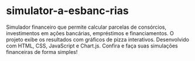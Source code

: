 # simulator-a-esbanc-rias
Simulador financeiro que permite calcular parcelas de consórcios, investimentos em ações bancárias, empréstimos e financiamentos. O projeto exibe os resultados com gráficos de pizza interativos. Desenvolvido com HTML, CSS, JavaScript e Chart.js. Confira e faça suas simulações financeiras de forma simples!
